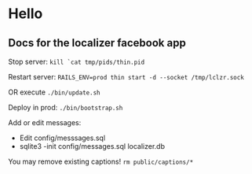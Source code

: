 #  Hello

## Docs for the localizer facebook app

Stop server:
```kill `cat tmp/pids/thin.pid```

Restart server:
```RAILS_ENV=prod thin start -d --socket /tmp/lclzr.sock```

OR execute
```./bin/update.sh```

Deploy in prod:
```./bin/bootstrap.sh```

Add or edit messages:
- Edit config/messsages.sql
- sqlite3 -init config/messages.sql localizer.db

You may remove existing captions!
```rm public/captions/*```

